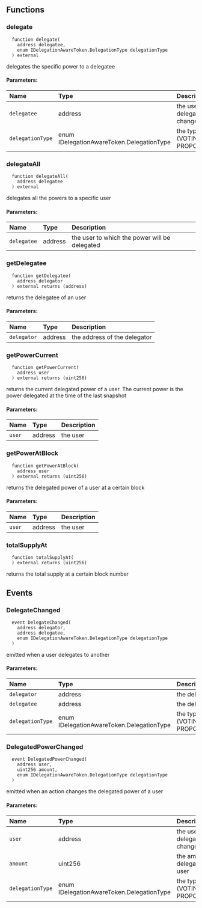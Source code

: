 


## Functions
### delegate
```solidity
  function delegate(
    address delegatee,
    enum IDelegationAwareToken.DelegationType delegationType
  ) external
```

delegates the specific power to a delegatee

#### Parameters:
| Name | Type | Description                                                          |
| :--- | :--- | :------------------------------------------------------------------- |
|`delegatee` | address | the user which delegated power has changed
|`delegationType` | enum IDelegationAwareToken.DelegationType | the type of delegation (VOTING_POWER, PROPOSITION_POWER)


### delegateAll
```solidity
  function delegateAll(
    address delegatee
  ) external
```

delegates all the powers to a specific user

#### Parameters:
| Name | Type | Description                                                          |
| :--- | :--- | :------------------------------------------------------------------- |
|`delegatee` | address | the user to which the power will be delegated


### getDelegatee
```solidity
  function getDelegatee(
    address delegator
  ) external returns (address)
```

returns the delegatee of an user

#### Parameters:
| Name | Type | Description                                                          |
| :--- | :--- | :------------------------------------------------------------------- |
|`delegator` | address | the address of the delegator


### getPowerCurrent
```solidity
  function getPowerCurrent(
    address user
  ) external returns (uint256)
```

returns the current delegated power of a user. The current power is the
power delegated at the time of the last snapshot

#### Parameters:
| Name | Type | Description                                                          |
| :--- | :--- | :------------------------------------------------------------------- |
|`user` | address | the user


### getPowerAtBlock
```solidity
  function getPowerAtBlock(
    address user
  ) external returns (uint256)
```

returns the delegated power of a user at a certain block

#### Parameters:
| Name | Type | Description                                                          |
| :--- | :--- | :------------------------------------------------------------------- |
|`user` | address | the user


### totalSupplyAt
```solidity
  function totalSupplyAt(
  ) external returns (uint256)
```

returns the total supply at a certain block number



## Events
### DelegateChanged
```solidity
  event DelegateChanged(
    address delegator,
    address delegatee,
    enum IDelegationAwareToken.DelegationType delegationType
  )
```

emitted when a user delegates to another

#### Parameters:
| Name                           | Type          | Description                                    |
| :----------------------------- | :------------ | :--------------------------------------------- |
|`delegator`| address | the delegator
|`delegatee`| address | the delegatee
|`delegationType`| enum IDelegationAwareToken.DelegationType | the type of delegation (VOTING_POWER, PROPOSITION_POWER)

### DelegatedPowerChanged
```solidity
  event DelegatedPowerChanged(
    address user,
    uint256 amount,
    enum IDelegationAwareToken.DelegationType delegationType
  )
```

emitted when an action changes the delegated power of a user

#### Parameters:
| Name                           | Type          | Description                                    |
| :----------------------------- | :------------ | :--------------------------------------------- |
|`user`| address | the user which delegated power has changed
|`amount`| uint256 | the amount of delegated power for the user
|`delegationType`| enum IDelegationAwareToken.DelegationType | the type of delegation (VOTING_POWER, PROPOSITION_POWER)

